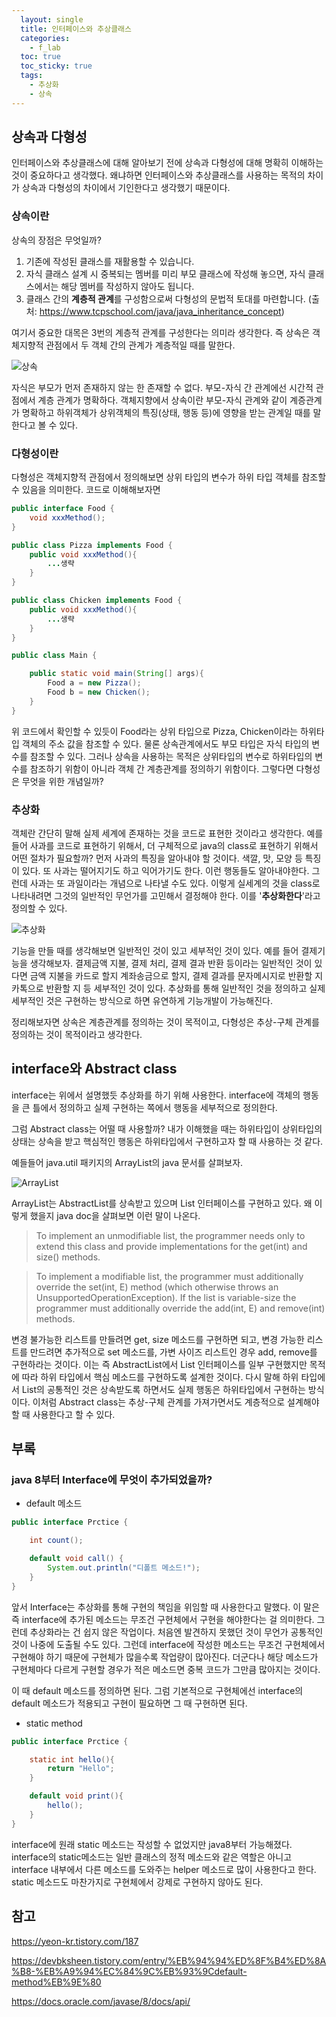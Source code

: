 ```yaml
---
  layout: single
  title: 인터페이스와 추상클래스
  categories:
    - f_lab
  toc: true
  toc_sticky: true
  tags:
    - 추상화
    - 상속
---
```


## 상속과 다형성

인터페이스와 추상클래스에 대해 알아보기 전에 상속과 다형성에 대해 명확히 이해하는 것이 중요하다고 생각했다. 왜냐하면 인터페이스와 추상클래스를 사용하는 목적의 차이가 상속과 다형성의 차이에서 기인한다고 생각했기 때문이다.

### 상속이란

상속의 장점은 무엇일까?

1. 기존에 작성된 클래스를 재활용할 수 있습니다.
2. 자식 클래스 설계 시 중복되는 멤버를 미리 부모 클래스에 작성해 놓으면, 자식 클래스에서는 해당 멤버를 작성하지 않아도 됩니다.
3. 클래스 간의 **계층적 관계**를 구성함으로써 다형성의 문법적 토대를 마련합니다.
(출처: https://www.tcpschool.com/java/java_inheritance_concept)

여기서 중요한 대목은 3번의 계층적 관계를 구성한다는 의미라 생각한다. 즉 상속은 객체지향적 관점에서 두 객체 간의 관계가 계층적일 때를 말한다. 

![상속](../../assets/img/상속.drawio.png)

자식은 부모가 먼저 존재하지 않는 한 존재할 수 없다. 부모-자식 간 관계에선 시간적 관점에서 계층 관계가 명확하다. 객체지향에서 상속이란 부모-자식 관계와 같이 계증관계가 명확하고 하위객체가 상위객체의 특징(상태, 행동 등)에 영향을 받는 관계일 때를 말한다고 볼 수 있다.

### 다형성이란

다형성은 객체지향적 관점에서 정의해보면 상위 타입의 변수가 하위 타입 객체를 참조할 수 있음을 의미한다. 코드로 이해해보자면

```java
public interface Food {
    void xxxMethod();
}

public class Pizza implements Food {
    public void xxxMethod(){
        ...생략
    }
}

public class Chicken implements Food {
    public void xxxMethod(){
        ...생략
    }
}

public class Main {

    public static void main(String[] args){
        Food a = new Pizza();
        Food b = new Chicken();
    }
}

```

위 코드에서 확인할 수 있듯이 Food라는 상위 타입으로 Pizza, Chicken이라는 하위타입 객체의 주소 값을 참조할 수 있다. 물론 상속관계에서도 부모 타입은 자식 타입의 변수를 참조할 수 있다. 그러나 상속을 사용하는 목적은 상위타입의 변수로 하위타입의 변수를 참조하기 위함이 아니라 객체 간 계층관계를 정의하기 위함이다. 그렇다면 다형성은 무엇을 위한 개념일까?

### 추상화

객체란 간단히 말해 실제 세계에 존재하는 것을 코드로 표현한 것이라고 생각한다. 예를들어 사과를 코드로 표현하기 위해서, 더 구체적으로 java의 class로 표현하기 위해서 어떤 절차가 필요할까? 먼저 사과의 특징을 알아내야 할 것이다. 색깔, 맛, 모양 등 특징이 있다. 또 사과는 떨어지기도 하고 익어가기도 한다. 이런 행동들도 알아내야한다. 그런데 사과는 또 과일이라는 개념으로 나타낼 수도 있다. 이렇게 실세계의 것을 class로 나타내려면 그것의 일반적인 무언가를 고민해서 결정해야 한다. 이를 '**추상화한다**'라고 정의할 수 있다.

![추상화](../../assets/img/추상화.drawio.png)

기능을 만들 때를 생각해보면 일반적인 것이 있고 세부적인 것이 있다. 예를 들어 결제기능을 생각해보자. 결제금액 지불, 결제 처리, 결제 결과 반환 등이라는 일반적인 것이 있다면 금액 지불을 카드로 할지 계좌송금으로 할지, 결제 결과를 문자메시지로 반환할 지 카톡으로 반환할 지 등 세부적인 것이 있다. 추상화를 통해 일반적인 것을 정의하고 실제 세부적인 것은 구현하는 방식으로 하면 유연하게 기능개발이 가능해진다. 

정리해보자면 상속은 계층관계를 정의하는 것이 목적이고, 다형성은 추상-구체 관계를 정의하는 것이 목적이라고 생각한다.

## interface와 Abstract class

interface는 위에서 설명했듯 추상화를 하기 위해 사용한다. interface에 객체의 행동을 큰 틀에서 정의하고 실제 구현하는 쪽에서 행동을 세부적으로 정의한다.

그럼 Abstract class는 어떨 때 사용할까? 내가 이해했을 때는 하위타입이 상위타입의 상태는 상속을 받고 핵심적인 행동은 하위타입에서 구현하고자 할 때 사용하는 것 같다.

예들들어 java.util 패키지의 ArrayList의 java 문서를 살펴보자.

![ArrayList](../../assets/img/arraylist_doc.png)

ArrayList는 AbstractList를 상속받고 있으며 List 인터페이스를 구현하고 있다. 왜 이렇게 했을지 java doc을 살펴보면 이런 말이 나온다.

>To implement an unmodifiable list, the programmer needs only to extend this class and provide implementations for the get(int) and size() methods.

>To implement a modifiable list, the programmer must additionally override the set(int, E) method (which otherwise throws an UnsupportedOperationException). If the list is variable-size the programmer must additionally override the add(int, E) and remove(int) methods.

변경 불가능한 리스트를 만들려면 get, size 메소드를 구현하면 되고, 변경 가능한 리스트를 만드려면 추가적으로 set 메소드를, 가변 사이즈 리스트인 경우 add, remove를 구현하라는 것이다. 이는 즉 AbstractList에서 List 인터페이스를 일부 구현했지만 목적에 따라 하위 타입에서 핵심 메소드를 구현하도록 설계한 것이다. 다시 말해 하위 타입에서 List의 공통적인 것은 상속받도록 하면서도 실제 행동은 하위타입에서 구현하는 방식이다. 이처럼 Abstract class는 추상-구체 관계를 가져가면서도 계층적으로 설계해야할 때 사용한다고 할 수 있다.

## 부록

### java 8부터 Interface에 무엇이 추가되었을까?

- default 메소드

```java
public interface Prctice {

    int count();

	default void call() {
		System.out.println("디폴트 메소드!");
	}
}
```
앞서 Interface는 추상화를 통해 구현의 책임을 위임할 때 사용한다고 말했다. 이 말은 즉 interface에 추가된 메소드는 무조건 구현체에서 구현을 해야한다는 걸 의미한다. 그런데 추상화라는 건 쉽지 않은 작업이다. 처음엔 발견하지 못했던 것이 무언가 공통적인 것이 나중에 도출될 수도 있다. 그런데 interface에 작성한 메소드는 무조건 구현체에서 구현해야 하기 때문에 구현체가 많을수록 작업량이 많아진다. 더군다나 해당 메소드가 구현체마다 다르게 구현할 경우가 적은 메소드면 중복 코드가 그만큼 많아지는 것이다. 

이 때 default 메소드를 정의하면 된다. 그럼 기본적으로 구현체에선 interface의 default 메소드가 적용되고 구현이 필요하면 그 때 구현하면 된다.

- static method

```java
public interface Prctice {

    static int hello(){
        return "Hello";
    }

    default void print(){
        hello();
    }
}

```

interface에 원래 static 메소드는 작성할 수 없었지만 java8부터 가능해졌다. interface의 static메소드는 일반 클래스의 정적 메소드와 같은 역할은 아니고 interface 내부에서 다른 메소드를 도와주는 helper 메소드로 많이 사용한다고 한다. static 메소드도 마찬가지로 구현체에서 강제로 구현하지 않아도 된다.

## 참고
https://yeon-kr.tistory.com/187

https://devbksheen.tistory.com/entry/%EB%94%94%ED%8F%B4%ED%8A%B8-%EB%A9%94%EC%84%9C%EB%93%9Cdefault-method%EB%9E%80

https://docs.oracle.com/javase/8/docs/api/